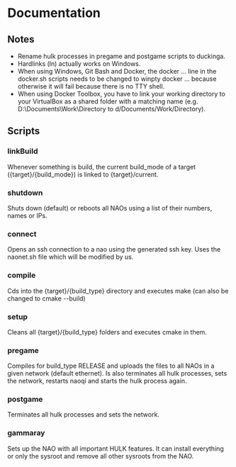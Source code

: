 # Documentation

## Notes

* Rename hulk processes in pregame and postgame scripts to duckinga.
* Hardlinks (ln) actually works on Windows.
* When using Windows, Git Bash and Docker, the docker ... line in the docker.sh scripts needs to be changed to winpty docker ... because otherwise it will fail because there is no TTY shell.
* When using Docker Toolbox, you have to link your working directory to your VirtualBox as a shared folder with a matching name (e.g. D:\Documents\Work\Directory to d/Documents/Work/Directory).

## Scripts

### linkBuild

Whenever something is build, the current build_mode of a target ({target}/{build_mode}) is linked to {target}/current.

### shutdown

Shuts down (default) or reboots all NAOs using a list of their numbers, names or IPs.

### connect

Opens an ssh connection to a nao using the generated ssh key. Uses the naonet.sh file which will be modified by us.

### compile

Cds into the {target}/{build_type} directory and executes make (can also be changed to cmake --build)

### setup

Cleans all {target}/{build_type} folders and executes cmake in them.

### pregame

Compiles for build_type RELEASE and uploads the files to all NAOs in a given network (default ethernet). Is also terminates all hulk processes, sets the network, restarts naoqi and starts the hulk process again.

### postgame

Terminates all hulk processes and sets the network.

### gammaray

Sets up the NAO with all important HULK features. It can install everything or only the sysroot and remove all other sysroots from the NAO.